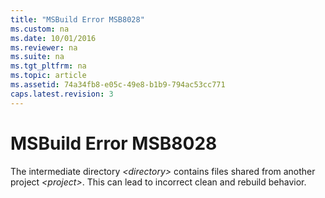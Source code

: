 ```yaml
---
title: "MSBuild Error MSB8028"
ms.custom: na
ms.date: 10/01/2016
ms.reviewer: na
ms.suite: na
ms.tgt_pltfrm: na
ms.topic: article
ms.assetid: 74a34fb8-e05c-49e8-b1b9-794ac53cc771
caps.latest.revision: 3
---
```

# MSBuild Error MSB8028
The intermediate directory *<directory\>* contains files shared from another project *<project\>*.  This can lead to incorrect clean and rebuild behavior.